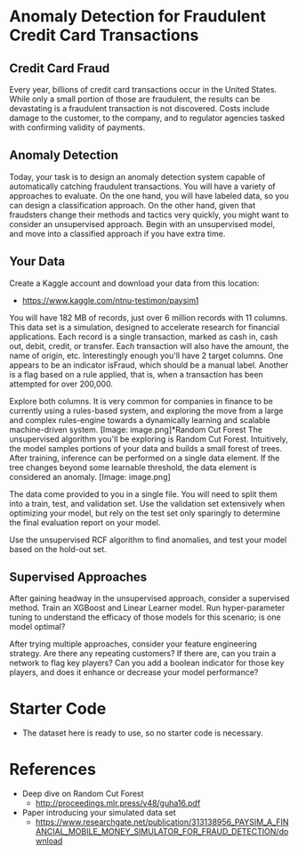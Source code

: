 # Anomaly Detection for Fraudulent Credit Card Transactions


## Credit Card Fraud
Every year, billions of credit card transactions occur in the United States. While only a small portion of those are fraudulent, the results can be devastating is a fraudulent transaction is not discovered. Costs include damage to the customer, to the company, and to regulator agencies tasked with confirming validity of payments. 

## Anomaly Detection 
Today, your task is to design an anomaly detection system capable of automatically catching fraudulent transactions. You will have a variety of approaches to evaluate. On the one hand, you will have labeled data, so you can design a classification approach. On the other hand, given that fraudsters change their methods and tactics very quickly, you might want to consider an unsupervised approach. Begin with an unsupervised model, and move into a classified approach if you have extra time. 

## Your Data 
Create a Kaggle account and download your data from this location:
* https://www.kaggle.com/ntnu-testimon/paysim1 

You will have 182 MB of records, just over 6 million records with 11 columns. This data set is a simulation, designed to accelerate research for financial applications. Each record is a single transaction, marked as cash in, cash out, debit, credit, or transfer. Each transaction will also have the amount, the name of origin, etc.  Interestingly enough you'll have 2 target columns. One appears to be an indicator isFraud, which should be a manual label. Another is a flag based on a rule applied, that is, when a transaction has been attempted for over 200,000. 

Explore both columns. It is very common for companies in finance to be currently using a rules-based system, and exploring the move from a large and complex rules-engine towards a dynamically learning and scalable machine-driven system.
[Image: image.png]*Random Cut Forest 
The unsupervised algorithm you'll be exploring is Random Cut Forest. Intuitively, the model samples portions of your data and builds a small forest of trees. After training, inference can be performed on a single data element. If the tree changes beyond some learnable threshold, the data element is considered an anomaly. 
[Image: image.png]

The data come provided to you in a single file. You will need to split them into a train, test, and validation set. Use the validation set extensively when optimizing your model, but rely on the test set only sparingly to determine the final evaluation report on your model.

Use the unsupervised RCF algorithm to find anomalies, and test your model based on the hold-out set. 

## Supervised Approaches 
After gaining headway in the unsupervised approach, consider a supervised method. Train an XGBoost and Linear Learner model. Run hyper-parameter tuning to understand the efficacy of those models for this scenario; is one model optimal? 

After trying multiple approaches, consider your feature engineering strategy. Are there any repeating customers? If there are, can you train a network to flag key players? Can you add a boolean indicator for those key players, and does it enhance or decrease your model performance?

# Starter Code 

* The dataset here is ready to use, so no starter code is necessary. 

# References

* Deep dive on Random Cut Forest
    * http://proceedings.mlr.press/v48/guha16.pdf 
* Paper introducing your simulated data set
    * https://www.researchgate.net/publication/313138956_PAYSIM_A_FINANCIAL_MOBILE_MONEY_SIMULATOR_FOR_FRAUD_DETECTION/download 

